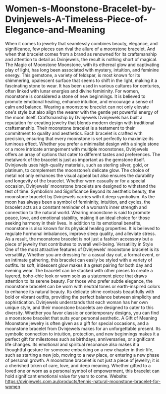 # Women-s-Moonstone-Bracelet-by-Dvinjewels-A-Timeless-Piece-of-Elegance-and-Meaning
When it comes to jewelry that seamlessly combines beauty, elegance, and significance, few pieces can rival the allure of a moonstone bracelet. And when that bracelet comes from a brand as renowned for its craftsmanship and attention to detail as Dvinjewels, the result is nothing short of magical.
The Magic of Moonstone
Moonstone, with its ethereal glow and captivating play of light, has long been associated with mystery, intuition, and feminine energy. This gemstone, a variety of feldspar, is most known for its shimmering, opalescent surface that seems to shift in the light, making it a fascinating stone to wear. It has been used in various cultures for centuries, often linked with lunar energies and divine femininity.
For women, moonstone is considered a stone of new beginnings. It is believed to promote emotional healing, enhance intuition, and encourage a sense of calm and balance. Wearing a moonstone bracelet can not only elevate one's style but also align the wearer with the gentle yet powerful energy of the moon itself.
Craftsmanship by Dvinjewels
Dvinjewels has built a reputation for creating jewelry that blends modern design with traditional craftsmanship. Their moonstone bracelet is a testament to their commitment to quality and aesthetics. Each bracelet is crafted with precision, ensuring that every moonstone is set perfectly to maximize its luminous effect. Whether you prefer a minimalist design with a single stone or a more intricate arrangement with multiple moonstones, Dvinjewels offers an array of options that cater to different tastes and preferences.
The metalwork of the bracelet is just as important as the gemstone itself. Dvinjewels uses high-quality materials, such as sterling silver, gold, or platinum, to complement the moonstone’s delicate glow. The choice of metal not only enhances the visual appeal but also ensures the durability and longevity of the bracelet. Whether worn casually or for a special occasion, Dvinjewels’ moonstone bracelets are designed to withstand the test of time.
Symbolism and Significance
Beyond its aesthetic beauty, the moonstone bracelet by Dvinjewels carries with it deep symbolism. As the moon has always been a symbol of femininity, intuition, and cycles, the bracelet acts as a constant reminder of a woman’s inner strength and connection to the natural world. Wearing moonstone is said to promote peace, love, and emotional stability, making it an ideal choice for those seeking harmony in their lives.
In addition to its emotional benefits, moonstone is also known for its physical healing properties. It is believed to regulate hormonal imbalances, improve sleep quality, and alleviate stress. As a result, the moonstone bracelet is not just a fashion accessory but a piece of jewelry that contributes to overall well-being.
Versatility in Style
One of the most attractive features of Dvinjewels’ moonstone bracelet is its versatility. Whether you are dressing for a casual day out, a formal event, or an intimate gathering, this bracelet can easily be styled with a variety of outfits. Its soft, iridescent glow makes it a great pairing for both day and evening wear. The bracelet can be stacked with other pieces to create a layered, boho-chic look or worn solo as a statement piece that draws attention to its serene beauty.
For those who prefer subtle elegance, the moonstone bracelet can be worn with neutral tones or earth-inspired colors to enhance its natural beauty. Its delicate shine contrasts beautifully with bold or vibrant outfits, providing the perfect balance between simplicity and sophistication.
Dvinjewels understands that each woman has her own unique style, and their moonstone bracelets are designed to cater to this diversity. Whether you favor classic or contemporary designs, you can find a moonstone bracelet that suits your personal aesthetic.
A Gift of Meaning
Moonstone jewelry is often given as a gift for special occasions, and a moonstone bracelet from Dvinjewels makes for an unforgettable present. Its symbolic connection to intuition, protection, and new beginnings makes it a perfect gift for milestones such as birthdays, anniversaries, or significant life changes. Its emotional and spiritual resonance also makes it a thoughtful gesture for someone embarking on a new chapter in their life, such as starting a new job, moving to a new place, or entering a new phase of personal growth.
A moonstone bracelet is not just a piece of jewelry; it is a cherished token of care, love, and deep meaning. Whether gifted to a loved one or worn as a personal symbol of empowerment, this bracelet can hold significant emotional value for years to come.
Website: https://dvinjewels.com.au/products/tennis-natural-moonstone-bracelet-for-women
